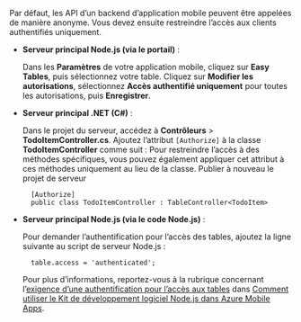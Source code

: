 
Par défaut, les API d’un backend d’application mobile peuvent être appelées de manière anonyme. Vous devez ensuite restreindre l’accès aux clients authentifiés uniquement.

+ **Serveur principal Node.js (via le portail)** :  
	
	Dans les **Paramètres** de votre application mobile, cliquez sur **Easy Tables**, puis sélectionnez votre table. Cliquez sur **Modifier les autorisations**, sélectionnez **Accès authentifié uniquement** pour toutes les autorisations, puis **Enregistrer**.

+ **Serveur principal .NET (C#)** :

	Dans le projet du serveur, accédez à **Contrôleurs** > **TodoItemController.cs**. Ajoutez l’attribut `[Authorize]` à la classe **TodoItemController** comme suit : Pour restreindre l’accès à des méthodes spécifiques, vous pouvez également appliquer cet attribut à ces méthodes uniquement au lieu de la classe. Publier à nouveau le projet de serveur


        [Authorize]
        public class TodoItemController : TableController<TodoItem>

+ **Serveur principal Node.js (via le code Node.js)** :
	
	Pour demander l’authentification pour l’accès des tables, ajoutez la ligne suivante au script de serveur Node.js :


        table.access = 'authenticated';

	Pour plus d’informations, reportez-vous à la rubrique concernant l’[exigence d’une authentification pour l’accès aux tables](../articles/app-service-mobile/app-service-mobile-node-backend-how-to-use-server-sdk.md#howto-tables-auth) dans [Comment utiliser le Kit de développement logiciel Node.js dans Azure Mobile Apps](../articles/app-service-mobile/app-service-mobile-node-backend-how-to-use-server-sdk.md).

<!---HONumber=AcomDC_1203_2015-->